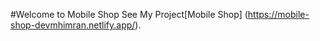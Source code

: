#Welcome to Mobile Shop
See My Project[Mobile Shop] (https://mobile-shop-devmhimran.netlify.app/).

